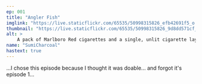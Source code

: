 ```yaml
---
ep: 001
title: "Angler Fish"
imglink: "https://live.staticflickr.com/65535/50998315826_efb42691f5_o.jpg"
thumbnail: "https://live.staticflickr.com/65535/50998315826_9d8dd571cf_q.jpg"
alt: >
    A pack of Marlboro Red cigarettes and a single, unlit cigarette laying on a cobblestone walkway. Slightly to its left is the beginning of a steep concrete staircase. The words 'Can I have a cigarette?' are written on them in all caps and slightly jittery letters. The walkway and staricase are lined by a stone wall made of red-brown bricks in the background.
name: "SumiCharcoal"
hastext: true
---
```

...I chose this episode because I thought it was doable... and forgot it's episode 1...
